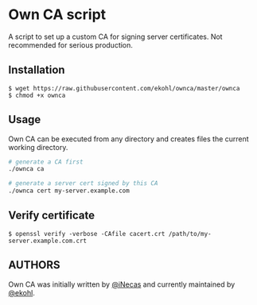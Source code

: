 # Own CA script

A script to set up a custom CA for signing server
certificates. Not recommended for serious production.

## Installation

```console
$ wget https://raw.githubusercontent.com/ekohl/ownca/master/ownca
$ chmod +x ownca
```

## Usage

Own CA can be executed from any directory and creates files the current working directory.

```bash
# generate a CA first
./ownca ca

# generate a server cert signed by this CA
./ownca cert my-server.example.com
```

## Verify certificate

```console
$ openssl verify -verbose -CAfile cacert.crt /path/to/my-server.example.com.crt
```

## AUTHORS

Own CA was initially written by [@iNecas](https://github.com/iNecas) and currently maintained by [@ekohl](https://github.com/ekohl).
